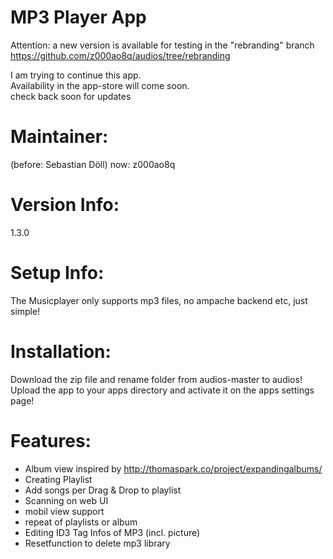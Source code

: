 MP3 Player App
=============

Attention: a new version is available for testing in the "rebranding" branch
https://github.com/z000ao8q/audios/tree/rebranding

I am trying to continue this app.<br>
Availability in the app-store will come soon.<br>
check back soon for updates


Maintainer:
===========
(before: Sebastian Döll)
now: z000ao8q

Version Info:
============
1.3.0

Setup Info:
===========
The Musicplayer only supports mp3 files, no ampache backend etc, just simple!

Installation:
=============
Download the zip file and rename folder from audios-master to audios! Upload the app to your apps directory and activate it on the apps settings page!

Features:
=============
- Album view inspired by http://thomaspark.co/project/expandingalbums/ 
- Creating Playlist
- Add songs per Drag & Drop to playlist
- Scanning on web UI
- mobil view support
- repeat of playlists or album
- Editing ID3 Tag Infos of MP3 (incl. picture)
- Resetfunction to delete mp3 library
